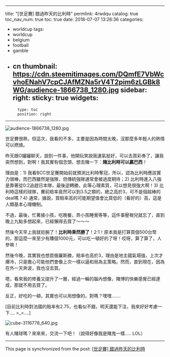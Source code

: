
---
title: "[世足賽] 錯過昨天的比利時"
permlink: 4rwdqu
catalog: true
toc_nav_num: true
toc: true
date: 2018-07-07 13:26:36
categories:
- worldcup
tags:
- worldcup
- belgium
- football
- gamble
- cn
thumbnail: https://cdn.steemitimages.com/DQmfE7VbWcvhoENahV7cpCJAfMZNa5rV4T2pim6zLGBk8WG/audience-1866738_1280.jpg
sidebar:
    right:
        sticky: true
widgets:
    -
        type: toc
        position: right
---


![audience-1866738_1280.jpg](https://cdn.steemitimages.com/DQmfE7VbWcvhoENahV7cpCJAfMZNa5rV4T2pim6zLGBk8WG/audience-1866738_1280.jpg)

世足賽很熱，但這次，我看的不多，主要是因為時間太晚，沒那麼多年輕人的熱情可以燃燒。

昨天跟O嬸嬸聊天，說到一件事，他開玩笑說我運氣挺好，可以去買彩券了，讓我突然想到，對啊！我其實有個念頭，想去賭一下：**賭比利時可以贏巴西**！

理由是：1) 我看BCC世足賽開始前就預測比利時奪冠，所以，認為比利時應該實力很棒，而巴西雖然是強隊，但傳統強隊通常會被過度期待；2) 比利時進入八強是靠著從0:2追趕日本隊，最後逆轉勝，此等心理素質，可以想見很強大啊！3) 比利時這樣的球隊，賽前賠率竟然可以到3.5之類的，總之高於3，可不是個超棒的deal嗎？4) 通常，據說，買賠率高的可能期望值會比買低的（看好的）高，這是人類基本心理機制。

不過，最後，忙著接小孩，吃晚餐，弄小孩睡覺等等，這件事壓根兒就忘了，直到晚上九點多想起來，已經懶得去買了～～～

然後今天早上我就扼腕了！**比利時果然勝了**！2:1！原本我是打算買個500台幣的，那這麼一來至少有賺個1000元，可以吃一頓好的了呀！哎呀，算了算了，人參嘛！

然後今晚，其實我也想買俄羅斯勝，賠率也高於3，理由是地主國氣場強，上次才爆冷，只是擔心可能他們會像上次一樣以逼和局為主策略。然而，直到現在，因為在外一天奔波，我也沒去買。

嗯，看來我的修養又提升了一層，經過一輪的腦內想像，賭博的快樂感覺已經達成，那就不用去買了。

反正，好吃的一頓，其實也可以用想像的，對嗎？嘿嘿.......

[目前比利時對法國的賠率有2.75，也看似不錯，明天還能下注，我來好好考慮一下.... >_<....]

![cube-3116778_640.jpg](https://cdn.steemitimages.com/DQmXNPKrRc5p2cYCJPSwuvrLD3WhfGzhrEyi78dxGsPNMrF/cube-3116778_640.jpg)

有人賭球嗎？來來來，交流一下吧！（說得好像我是賭鬼一樣..... LOL）

- - -

This page is synchronized from the post: [[世足賽] 錯過昨天的比利時](https://steemit.com/@deanliu/4rwdqu)
